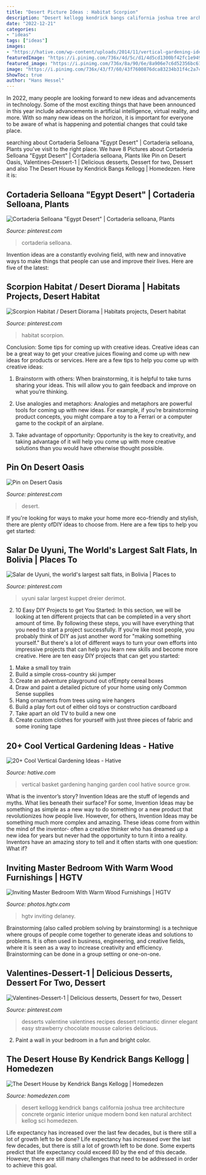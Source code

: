 ```yaml
---
title: "Desert Picture Ideas : Habitat Scorpion"
description: "Desert kellogg kendrick bangs california joshua tree architecture concrete organic interior unique modern bond ken natural architect kellog sci homedezen"
date: "2022-12-21"
categories:
- "ideas"
tags: ["ideas"]
images:
- "https://hative.com/wp-content/uploads/2014/11/vertical-gardening-ideas/27-hanging-basket.jpg"
featuredImage: "https://i.pinimg.com/736x/4d/5c/d1/4d5cd1300bf42fc1e9490f45d40db75b.jpg"
featured_image: "https://i.pinimg.com/736x/8a/90/6e/8a906e7c6d52356bc610ead120734dd0.jpg"
image: "https://i.pinimg.com/736x/43/f7/60/43f7600876dca83234b31f4c2a7cff75.jpg"
ShowToc: true
author: "Hans Hessel"
---
```



In 2022, many people are looking forward to new ideas and advancements in technology. Some of the most exciting things that have been announced in this year include advancements in artificial intelligence, virtual reality, and more. With so many new ideas on the horizon, it is important for everyone to be aware of what is happening and potential changes that could take place.

	

		
searching about Cortaderia Selloana &quot;Egypt Desert&quot; | Cortaderia selloana, Plants you've visit to the right place. We have 8 Pictures about Cortaderia Selloana &quot;Egypt Desert&quot; | Cortaderia selloana, Plants like Pin on Desert Oasis, Valentines-Dessert-1 | Delicious desserts, Dessert for two, Dessert and also The Desert House by Kendrick Bangs Kellogg | Homedezen. Here it is:
		
    
## Cortaderia Selloana &quot;Egypt Desert&quot; | Cortaderia Selloana, Plants

<img loading=lazy src="https://i.pinimg.com/736x/43/f7/60/43f7600876dca83234b31f4c2a7cff75.jpg" onerror="this.onerror=null;this.src='https://tse3.mm.bing.net/th?id=OIP.0sKecaVq8xvmP95Eq_5UcQHaNK&amp;pid=15.1';" alt="Cortaderia Selloana &quot;Egypt Desert&quot; | Cortaderia selloana, Plants">

_Source: pinterest.com_

>cortaderia selloana. 

	

Invention ideas are a constantly evolving field, with new and innovative ways to make things that people can use and improve their lives. Here are five of the latest:

    
## Scorpion Habitat / Desert Diorama | Habitats Projects, Desert Habitat

<img loading=lazy src="https://i.pinimg.com/736x/4d/5c/d1/4d5cd1300bf42fc1e9490f45d40db75b.jpg" onerror="this.onerror=null;this.src='https://tse1.mm.bing.net/th?id=OIP.y5DUjrj8BMSa3yzBNVzWpgHaJ3&amp;pid=15.1';" alt="Scorpion Habitat / Desert Diorama | Habitats projects, Desert habitat">

_Source: pinterest.com_

>habitat scorpion. 

	

Conclusion: Some tips for coming up with creative ideas.
Creative ideas can be a great way to get your creative juices flowing and come up with new ideas for products or services. Here are a few tips to help you come up with creative ideas:
1. Brainstorm with others: When brainstorming, it is helpful to take turns sharing your ideas. This will allow you to gain feedback and improve on what you’re thinking.

2. Use analogies and metaphors: Analogies and metaphors are powerful tools for coming up with new ideas. For example, if you’re brainstorming product concepts, you might compare a toy to a Ferrari or a computer game to the cockpit of an airplane.

3. Take advantage of opportunity: Opportunity is the key to creativity, and taking advantage of it will help you come up with more creative solutions than you would have otherwise thought possible.

    
## Pin On Desert Oasis

<img loading=lazy src="https://i.pinimg.com/736x/8a/90/6e/8a906e7c6d52356bc610ead120734dd0.jpg" onerror="this.onerror=null;this.src='https://tse3.mm.bing.net/th?id=OIP.pc85RTvhXyPgGREhObasmQHaL3&amp;pid=15.1';" alt="Pin on Desert Oasis">

_Source: pinterest.com_

>desert. 

	

If you're looking for ways to make your home more eco-friendly and stylish, there are plenty ofDIY ideas to choose from. Here are a few tips to help you get started: 

    
## Salar De Uyuni, The World&#039;s Largest Salt Flats, In Bolivia | Places To

<img loading=lazy src="https://i.pinimg.com/736x/d4/3e/b5/d43eb5cee4a30dd490949297c2fb1330.jpg" onerror="this.onerror=null;this.src='https://tse4.mm.bing.net/th?id=OIP.-rgxtMcaNd1nKdNO92SZewHaKw&amp;pid=15.1';" alt="Salar de Uyuni, the world&#039;s largest salt flats, in Bolivia | Places to">

_Source: pinterest.com_

>uyuni salar largest kuppet dreier derimot. 

	

2) 10 Easy DIY Projects to get You Started: In this section, we will be looking at ten different projects that can be completed in a very short amount of time. By following these steps, you will have everything that you need to start a project successfully.
If you're like most people, you probably think of DIY as just another word for "making something yourself." But there's a lot of different ways to turn your own efforts into impressive projects that can help you learn new skills and become more creative. Here are ten easy DIY projects that can get you started: 
1. Make a small toy train
2. Build a simple cross-country ski jumper
3. Create an adventure playground out ofEmpty cereal boxes
4. Draw and paint a detailed picture of your home using only Common Sense supplies
5. Hang ornaments from trees using wire hangers
6. Build a play fort out of either old toys or construction cardboard 
7. Take apart an old TV to build a new one 
8. Create custom clothes for yourself with just three pieces of fabric and some ironing tape 

    
## 20+ Cool Vertical Gardening Ideas - Hative

<img loading=lazy src="https://hative.com/wp-content/uploads/2014/11/vertical-gardening-ideas/27-hanging-basket.jpg" onerror="this.onerror=null;this.src='https://tse1.mm.bing.net/th?id=OIP.saoozAjJxFoc9zRWmEJYtAHaK3&amp;pid=15.1';" alt="20+ Cool Vertical Gardening Ideas - Hative">

_Source: hative.com_

>vertical basket gardening hanging garden cool hative source grow. 

	

What is the inventor’s story?
Invention Ideas are the stuff of legends and myths. What lies beneath their surface? For some, Invention Ideas may be something as simple as a new way to do something or a new product that revolutionizes how people live. However, for others, Invention Ideas may be something much more complex and amazing. These ideas come from within the mind of the inventor- often a creative thinker who has dreamed up a new idea for years but never had the opportunity to turn it into a reality. Inventors have an amazing story to tell and it often starts with one question: What if?

    
## Inviting Master Bedroom With Warm Wood Furnishings | HGTV

<img loading=lazy src="https://hgtvhome.sndimg.com/content/dam/images/hgtv/fullset/2014/10/16/0/Beth-Bourque_Breed-Residence-master-bedroom.jpg.rend.hgtvcom.616.924.suffix/1413487968858.jpeg" onerror="this.onerror=null;this.src='https://tse4.mm.bing.net/th?id=OIP.v_rEkUJqvmNRlLInmgfKnAHaLH&amp;pid=15.1';" alt="Inviting Master Bedroom With Warm Wood Furnishings | HGTV">

_Source: photos.hgtv.com_

>hgtv inviting delaney. 

	

Brainstorming (also called problem solving by brainstorming) is a technique where groups of people come together to generate ideas and solutions to problems. It is often used in business, engineering, and creative fields, where it is seen as a way to increase creativity and efficiency. Brainstorming can be done in a group setting or one-on-one.

    
## Valentines-Dessert-1 | Delicious Desserts, Dessert For Two, Dessert

<img loading=lazy src="https://i.pinimg.com/736x/79/ac/e3/79ace376e93d68d725f4923b5eace657--elegant-desserts-desserts-for-two-romantic.jpg" onerror="this.onerror=null;this.src='https://tse2.mm.bing.net/th?id=OIP.c0R7grP27XNJa4IP73NDjAHaLJ&amp;pid=15.1';" alt="Valentines-Dessert-1 | Delicious desserts, Dessert for two, Dessert">

_Source: pinterest.com_

>desserts valentine valentines recipes dessert romantic dinner elegant easy strawberry chocolate mousse calories delicious. 

	

2. Paint a wall in your bedroom in a fun and bright color.

    
## The Desert House By Kendrick Bangs Kellogg | Homedezen

<img loading=lazy src="http://www.homedezen.com/wp-content/uploads/2014/12/The-Desert-House-by-Kendrick-Bangs-Kellogg-21.jpg" onerror="this.onerror=null;this.src='https://tse3.mm.bing.net/th?id=OIP.2qjI_GA9BCDuJbBCbqBBNgHaEc&amp;pid=15.1';" alt="The Desert House by Kendrick Bangs Kellogg | Homedezen">

_Source: homedezen.com_

>desert kellogg kendrick bangs california joshua tree architecture concrete organic interior unique modern bond ken natural architect kellog sci homedezen. 

	

Life expectancy has increased over the last few decades, but is there still a lot of growth left to be done?
Life expectancy has increased over the last few decades, but there is still a lot of growth left to be done. Some experts predict that life expectancy could exceed 80 by the end of this decade. However, there are still many challenges that need to be addressed in order to achieve this goal.

